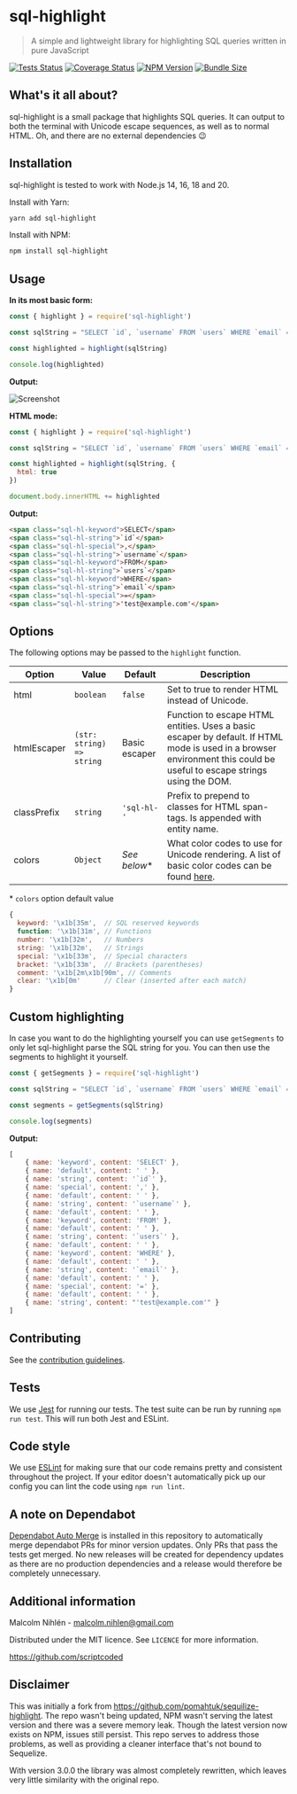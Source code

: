 # sql-highlight
> A simple and lightweight library for highlighting SQL queries written in pure
> JavaScript

[![Tests Status][tests-badge]][tests-url]
[![Coverage Status][coveralls-badge]][coveralls-url]
[![NPM Version][npm-version-badge]][npm-url]
[![Bundle Size][bundlejs-badge]][bundlejs-url]

## What's it all about?
sql-highlight is a small package that highlights SQL queries. It can output to
both the terminal with Unicode escape sequences, as well as to normal HTML. Oh,
and there are no external dependencies 😉

## Installation

sql-highlight is tested to work with Node.js 14, 16, 18 and 20.

Install with Yarn:
```bash
yarn add sql-highlight
```
Install with NPM:
```bash
npm install sql-highlight
```

## Usage

**In its most basic form:**
```js
const { highlight } = require('sql-highlight')

const sqlString = "SELECT `id`, `username` FROM `users` WHERE `email` = 'test@example.com'"

const highlighted = highlight(sqlString)

console.log(highlighted)
```

**Output:**

![Screenshot](screenshot.png)

**HTML mode:**

```js
const { highlight } = require('sql-highlight')

const sqlString = "SELECT `id`, `username` FROM `users` WHERE `email` = 'test@example.com'"

const highlighted = highlight(sqlString, {
  html: true
})

document.body.innerHTML += highlighted
```

**Output:**
```html
<span class="sql-hl-keyword">SELECT</span>
<span class="sql-hl-string">`id`</span>
<span class="sql-hl-special">,</span>
<span class="sql-hl-string">`username`</span>
<span class="sql-hl-keyword">FROM</span>
<span class="sql-hl-string">`users`</span>
<span class="sql-hl-keyword">WHERE</span>
<span class="sql-hl-string">`email`</span>
<span class="sql-hl-special">=</span>
<span class="sql-hl-string">'test@example.com'</span>
```

## Options
The following options may be passed to the `highlight` function.

| Option | Value | Default | Description |
| --- | --- | --- | --- |
| html | `boolean` | `false` | Set to true to render HTML instead of Unicode.
| htmlEscaper | `(str: string) => string` | Basic escaper | Function to escape HTML entities. Uses a basic escaper by default. If HTML mode is used in a browser environment this could be useful to escape strings using the DOM.
| classPrefix | `string` | `'sql-hl-'` | Prefix to prepend to classes for HTML span-tags. Is appended with entity name.
| colors | `Object` | _See below_* | What color codes to use for Unicode rendering. A list of basic color codes can be found [here](https://docs.rs/embedded-text/0.4.0/embedded_text/style/index.html#standard-color-codes).

\* `colors` option default value
```js
{
  keyword: '\x1b[35m',  // SQL reserved keywords
  function: '\x1b[31m', // Functions
  number: '\x1b[32m',   // Numbers
  string: '\x1b[32m',   // Strings
  special: '\x1b[33m',  // Special characters
  bracket: '\x1b[33m',  // Brackets (parentheses)
  comment: '\x1b[2m\x1b[90m', // Comments
  clear: '\x1b[0m'      // Clear (inserted after each match)
}
```

## Custom highlighting

In case you want to do the highlighting yourself you can use `getSegments` to only let sql-highlight parse the SQL string for you. You can then use the segments to highlight it yourself.

```js
const { getSegments } = require('sql-highlight')

const sqlString = "SELECT `id`, `username` FROM `users` WHERE `email` = 'test@example.com'"

const segments = getSegments(sqlString)

console.log(segments)
```

**Output:**
```js
[
    { name: 'keyword', content: 'SELECT' },
    { name: 'default', content: ' ' },
    { name: 'string', content: '`id`' },
    { name: 'special', content: ',' },
    { name: 'default', content: ' ' },
    { name: 'string', content: '`username`' },
    { name: 'default', content: ' ' },
    { name: 'keyword', content: 'FROM' },
    { name: 'default', content: ' ' },
    { name: 'string', content: '`users`' },
    { name: 'default', content: ' ' },
    { name: 'keyword', content: 'WHERE' },
    { name: 'default', content: ' ' },
    { name: 'string', content: '`email`' },
    { name: 'default', content: ' ' },
    { name: 'special', content: '=' },
    { name: 'default', content: ' ' },
    { name: 'string', content: "'test@example.com'" }
]
```

## Contributing

See the [contribution guidelines](CONTRIBUTING.md).

## Tests

We use [Jest](https://jestjs.io/) for running our tests. The test suite can be run by running `npm run test`. This will run both Jest and ESLint.

## Code style

We use [ESLint](https://eslint.org/) for making sure that our code remains pretty and consistent throughout the project. If your editor doesn't automatically pick up our config you can lint the code using `npm run lint`.

## A note on Dependabot

[Dependabot Auto
Merge](https://github.com/marketplace/actions/dependabot-auto-merge) is
installed in this repository to automatically merge dependabot PRs for minor
version updates. Only PRs that pass the tests get merged. No new releases will
be created for dependency updates as there are no production dependencies and a
release would therefore be completely unnecessary.

## Additional information

Malcolm Nihlén - malcolm.nihlen@gmail.com

Distributed under the MIT licence. See `LICENCE` for more information.

https://github.com/scriptcoded

## Disclaimer
This was initially a fork from https://github.com/pomahtuk/sequilize-highlight.
The repo wasn't being updated, NPM wasn't serving the latest version and there
was a severe memory leak. Though the latest version now exists on NPM, issues
still persist. This repo serves to address those problems, as well as providing
a cleaner interface that's not bound to Sequelize.

With version 3.0.0 the library was almost completely rewritten, which leaves
very little similarity with the original repo.

[tests-badge]: https://img.shields.io/github/actions/workflow/status/scriptcoded/sql-highlight/test.yml?branch=master&label=tests
[tests-url]: https://github.com/scriptcoded/sql-highlight/actions/workflows/test.yml
[coveralls-badge]: https://coveralls.io/repos/github/scriptcoded/sql-highlight/badge.svg
[coveralls-url]: https://coveralls.io/github/scriptcoded/sql-highlight
[npm-version-badge]: https://img.shields.io/npm/v/sql-highlight.svg
[npm-url]: https://npmjs.org/package/sql-highlight
[bundlejs-badge]: https://deno.bundlejs.com/?bundle&q=sql-highlight&badge
[bundlejs-url]: https://bundlejs.com/?bundle&q=sql-highlight
